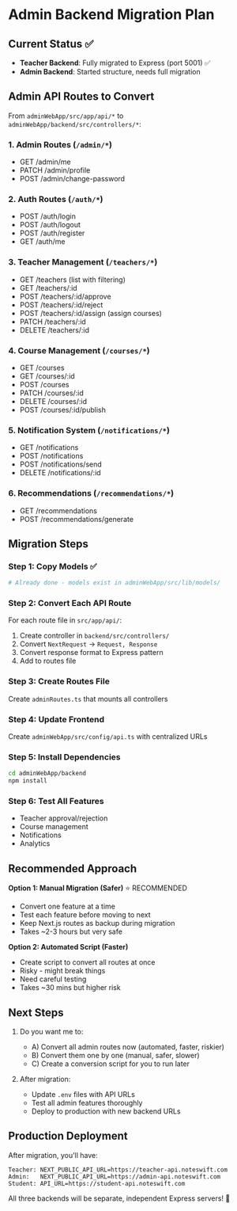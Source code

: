 # Admin Backend Migration Plan

## Current Status ✅
- **Teacher Backend**: Fully migrated to Express (port 5001) ✅
- **Admin Backend**: Started structure, needs full migration

## Admin API Routes to Convert

From `adminWebApp/src/app/api/*` to `adminWebApp/backend/src/controllers/*`:

### 1. **Admin Routes** (`/admin/*`)
- GET /admin/me
- PATCH /admin/profile
- POST /admin/change-password

### 2. **Auth Routes** (`/auth/*`)
- POST /auth/login
- POST /auth/logout
- POST /auth/register
- GET /auth/me

### 3. **Teacher Management** (`/teachers/*`)
- GET /teachers (list with filtering)
- GET /teachers/:id
- POST /teachers/:id/approve
- POST /teachers/:id/reject
- POST /teachers/:id/assign (assign courses)
- PATCH /teachers/:id
- DELETE /teachers/:id

### 4. **Course Management** (`/courses/*`)
- GET /courses
- GET /courses/:id
- POST /courses
- PATCH /courses/:id
- DELETE /courses/:id
- POST /courses/:id/publish

### 5. **Notification System** (`/notifications/*`)
- GET /notifications
- POST /notifications
- POST /notifications/send
- DELETE /notifications/:id

### 6. **Recommendations** (`/recommendations/*`)
- GET /recommendations
- POST /recommendations/generate

## Migration Steps

### Step 1: Copy Models ✅
```bash
# Already done - models exist in adminWebApp/src/lib/models/
```

### Step 2: Convert Each API Route
For each route file in `src/app/api/`:
1. Create controller in `backend/src/controllers/`
2. Convert `NextRequest` → `Request, Response`
3. Convert response format to Express pattern
4. Add to routes file

### Step 3: Create Routes File
Create `adminRoutes.ts` that mounts all controllers

### Step 4: Update Frontend
Create `adminWebApp/src/config/api.ts` with centralized URLs

### Step 5: Install Dependencies
```bash
cd adminWebApp/backend
npm install
```

### Step 6: Test All Features
- Teacher approval/rejection
- Course management
- Notifications
- Analytics

## Recommended Approach

**Option 1: Manual Migration (Safer)** ⭐ RECOMMENDED
- Convert one feature at a time
- Test each feature before moving to next
- Keep Next.js routes as backup during migration
- Takes ~2-3 hours but very safe

**Option 2: Automated Script (Faster)**
- Create script to convert all routes at once
- Risky - might break things
- Need careful testing
- Takes ~30 mins but higher risk

## Next Steps

1. Do you want me to:
   - A) Convert all admin routes now (automated, faster, riskier)
   - B) Convert them one by one (manual, safer, slower)
   - C) Create a conversion script for you to run later

2. After migration:
   - Update `.env` files with API URLs
   - Test all admin features thoroughly
   - Deploy to production with new backend URLs

## Production Deployment

After migration, you'll have:
```
Teacher: NEXT_PUBLIC_API_URL=https://teacher-api.noteswift.com
Admin:   NEXT_PUBLIC_API_URL=https://admin-api.noteswift.com
Student: API_URL=https://student-api.noteswift.com
```

All three backends will be separate, independent Express servers! 🚀
